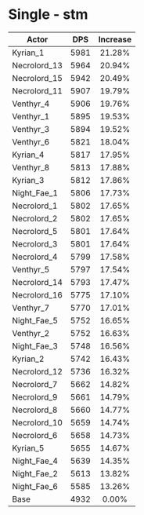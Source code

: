 # Single - stm
| Actor | DPS | Increase |
|---|:---:|:---:|
|Kyrian_1|5981|21.28%|
|Necrolord_13|5964|20.94%|
|Necrolord_15|5942|20.49%|
|Necrolord_11|5907|19.79%|
|Venthyr_4|5906|19.76%|
|Venthyr_1|5895|19.53%|
|Venthyr_3|5894|19.52%|
|Venthyr_6|5821|18.04%|
|Kyrian_4|5817|17.95%|
|Venthyr_8|5813|17.88%|
|Kyrian_3|5812|17.86%|
|Night_Fae_1|5806|17.73%|
|Necrolord_1|5802|17.65%|
|Necrolord_2|5802|17.65%|
|Necrolord_5|5801|17.64%|
|Necrolord_3|5801|17.64%|
|Necrolord_4|5799|17.58%|
|Venthyr_5|5797|17.54%|
|Necrolord_14|5793|17.47%|
|Necrolord_16|5775|17.10%|
|Venthyr_7|5770|17.01%|
|Night_Fae_5|5752|16.65%|
|Venthyr_2|5752|16.63%|
|Night_Fae_3|5748|16.56%|
|Kyrian_2|5742|16.43%|
|Necrolord_12|5736|16.32%|
|Necrolord_7|5662|14.82%|
|Necrolord_9|5661|14.79%|
|Necrolord_8|5660|14.77%|
|Necrolord_10|5659|14.74%|
|Necrolord_6|5658|14.73%|
|Kyrian_5|5655|14.67%|
|Night_Fae_4|5639|14.35%|
|Night_Fae_2|5613|13.82%|
|Night_Fae_6|5585|13.26%|
|Base|4932|0.00%|
